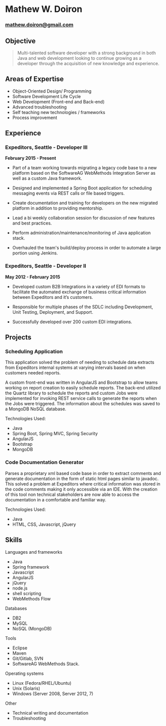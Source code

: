 # Mathew W. Doiron
### mathew.doiron@gmail.com

## Objective

>Multi-talented software developer with a strong background in both Java and web development looking to continue growing as a developer through the acquisition of new knowledge and experience.

## Areas of Expertise
* Object-Oriented Design/ Programming
* Software Development Life Cycle
* Web Development (Front-end and Back-end)
* Advanced troubleshooting
* Self teaching new technologies / frameworks
* Process improvement

## Experience

### Expeditors, Seattle - **Developer III**
**February 2015 - Present**

* Part of a team working towards migrating a legacy code base to a new platform based on the SoftwareAG WebMethods Integration Server as well as a custom Java framework.

* Designed and implemented a Spring Boot application for scheduling messaging events via REST calls or file based triggers.

* Create documentation and training for developers on the new migrated platform in addition to providing mentorship.

* Lead a bi weekly collaboration session for discussion of new features and best practices.

* Perform administration/maintenance/monitoring of Java application stack.

* Overhauled the team's build/deploy process in order to automate a large portion using Jenkins.
 
### Expeditors, Seattle - **Developer II** 
**May 2012 - February 2015**

* Developed custom B2B Integrations in a variety of EDI formats to facilitate the automated exchange of business critical information between Expeditors and it’s customers.

* Responsible for multiple phases of the SDLC including Development, Unit Testing, Deployment, and Support.

* Successfully developed over 200 custom EDI integrations.

## Projects

### Scheduling Application

This application solved the problem of needing to schedule data extracts from Expeditors internal systems at varying intervals based on when customers needed reports. 

A custom front-end was written in AngularJS and Bootstrap to allow teams working on report creation to easily schedule reports. The back-end utilized the Quartz library to schedule the reports and custom Jobs were implemented for invoking REST service calls to generate the reports when the Jobs were triggered. The information about the schedules was saved to a MongoDB NoSQL database.

Technologies Used: 
* Java
* Spring Boot, Spring MVC, Spring Security
* AngularJS
* Bootstrap
* MongoDB


### Code Documentation Generator

Parses a proprietary xml based code base in order to extract comments and generate documentation in the form of static html pages similar to javadoc. This solved a problem at Expeditors where critical information was stored in the code comments making it only accessible via an IDE. With the creation of this tool non technical stakeholders are now able to access the documentation in a comfortable and familiar way.

Technologies Used:
* Java
* HTML, CSS, Javascript, jQuery

## Skills

Languages and frameworks
* Java
* Spring framework
* Javascript
* AngularJS
* jQuery
* node.js
* shell scripting
* WebMethods Flow

Databases
* DB2
* MySQL
* NoSQL (MongoDB)

Tools
* Eclipse
* Maven
* Git/Gitlab, SVN
* SoftwareAG WebMethods Stack.

Operating systems
* Linux (Fedora/RHEL/Ubuntu)
* Unix (Solaris)
* Windows (Server 2008, Server 2012, 7)

Other
* Technical writing and documentation
* Troubleshooting
